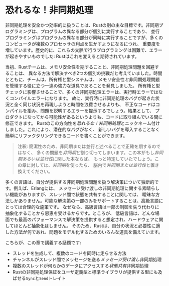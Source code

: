 <!-- # Fearless Concurrency -->

# 恐れるな！非同期処理

<!-- Handling concurrent programming safely and efficiently is another of Rust’s -->
<!-- major goals. *Concurrent programming*, where different parts of a program -->
<!-- execute independently, and *parallel programming*, where different parts of a -->
<!-- program execute at the same time, are becoming increasingly important as more -->
<!-- computers take advantage of their multiple processors. Historically, -->
<!-- programming in these contexts has been difficult and error prone: Rust hopes to -->
<!-- change that. -->

非同期処理を安全かつ効率的に扱うことは、Rustの別の主な目標です。非同期プログラミングは、プログラムの異なる部分が個別に実行することであり、
並行プログラミングはプログラムの異なる部分が同時に実行することですが、多くのコンピュータが複数のプロセッサの利点を生かすようになるにつれ、
重要度を増しています。歴史的に、これらの文脈で行うプログラミングは困難で、エラーが起きやすいものでした:
Rustはこれを変えると期待されています。

<!-- 5行目のleverageがよくわからない -->

<!-- Initially, the Rust team thought that ensuring memory safety and preventing -->
<!-- concurrency problems were two separate challenges to be solved with different -->
<!-- methods. Over time, the team discovered that the ownership and type systems are -->
<!-- a powerful set of tools to help manage memory safety *and* concurrency -->
<!-- problems! By leveraging ownership and type checking, many concurrency errors -->
<!-- are compile-time errors in Rust rather than runtime errors. Therefore, rather -->
<!-- than making you spend lots of time trying to reproduce the exact circumstances -->
<!-- under which a runtime concurrency bug occurs, incorrect code will refuse to -->
<!-- compile and present an error explaining the problem. As a result, you can fix -->
<!-- your code while you’re working on it rather than potentially after it has been -->
<!-- shipped to production. We’ve nicknamed this aspect of Rust *fearless* -->
<!-- *concurrency*. Fearless concurrency allows you to write code that is free of -->
<!-- subtle bugs and is easy to refactor without introducing new bugs. -->

当初、Rustチームは、メモリ安全性を期することと、非同期処理問題を回避することは、
異なる方法で解決すべき2つの個別の挑戦だと考えていました。時間とともに、チームは、所有権と型システムは、
メモリ安全性*と*非同期処理問題を管理する役に立つ一連の強力な道具であることを発見しました。
所有権と型チェックに影響させることで、多くの非同期処理エラーは、実行時エラーではなくコンパイルエラーになります。
故に、実行時に非同期処理のバグが起きた状況と全く同じ状況を再現しようと時間を浪費させるよりも、
不正なコードはコンパイルを拒み、問題を説明するエラーを提示するでしょう。結果として、
プロダクトになってから可能性があるというよりも、コードに取り組んでいる間に修正できます。
Rustのこの方向性を*恐れるな！非同期処理*とニックネーム付けしました。これにより、潜在的なバグがなく、
新しいバグを導入することなく簡単にリファクタリングできるコードを書くことができます。

<!-- Note: For simplicity’s sake, we’ll refer to many of the problems as -->
<!-- *concurrent* rather than being more precise by saying *concurrent and/or -->
<!-- parallel*. If this book were about concurrency and/or parallelism, we'd be -->
<!-- more specific. For this chapter, please mentally substitute *concurrent -->
<!-- and/or parallel* whenever we use *concurrent*. -->

> 注釈: 簡潔性のため、非同期または並行と述べることで正確を期するのではなく、
> 多くの問題を*非同期*と割り切ってしまいます。この本がもし*非同期あるいは並行性*に関した本ならば、
> もっと特定していたでしょう。この章に対しては、*非同期*を使ったら、
> 脳内で*非同期または並行性*と置き換えてください。

<!-- Many languages are dogmatic about the solutions they offer for handling -->
<!-- concurrent problems. For example, Erlang has elegant functionality for -->
<!-- message-passing concurrency but has only obscure ways to share state between -->
<!-- threads. Supporting only a subset of possible solutions is a reasonable -->
<!-- strategy for higher-level languages, because a higher-level language promises -->
<!-- benefits from giving up some control to gain abstractions. However, lower-level -->
<!-- languages are expected to provide the solution with the best performance in any -->
<!-- given situation and have fewer abstractions over the hardware. Therefore, Rust -->
<!-- offers a variety of tools for modeling problems in whatever way is appropriate -->
<!-- for your situation and requirements. -->

多くの言語は、自分が提供する非同期処理問題を扱う解決策について独断的です。例えば、Erlangには、
メッセージ受け渡しの非同期処理に関する素晴らしい機能がありますが、スレッド間で状態を共有することに関しては、
曖昧な方法しかありません。可能な解決策の一部のみをサポートすることは、高級言語にとっては合理的な施策です。
なぜなら、高級言語は一部の制御を失う代わりに抽象化することから恩恵を受けるからです。ところが、
低級言語は、どんな場面でも最高のパフォーマンスで解決策を提供すると想定され、ハードウェアに関してほとんど抽象化はしません。
そのため、Rustは、自分の状況と必要性に適した方法が何であれ、問題をモデル化するためのいろんな道具を備えています。

<!-- Here are the topics we’ll cover in this chapter: -->

こちらが、この章で講義する話題です:

<!-- * How to create threads to run multiple pieces of code at the same time -->
<!-- * *Message-passing* concurrency, where channels send messages between threads -->
<!-- * *Shared-state* concurrency, where multiple threads have access to some piece -->
<!--   of data -->
<!-- * The `Sync` and `Send` traits, which extend Rust’s concurrency guarantees to -->
<!--   user-defined types as well as types provided by the standard library -->

* スレッドを生成して、複数のコードを同時に走らせる方法
* チャンネルがスレッド間でメッセージを送る*メッセージ受け渡し*非同期処理
* 複数のスレッドが何らかのデータにアクセスする*状態共有*非同期処理
* Rustの非同期処理保証をユーザ定義型と標準ライブラリが提供する型にも及ばせる`Sync`と`Send`トレイト
